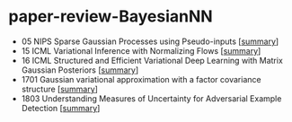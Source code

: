 # paper-review-BayesianNN

- 05 NIPS Sparse Gaussian Processes using Pseudo-inputs
[[summary](papers/05%20NIPS%20Sparse%20Gaussian%20Processes%20using%20Pseudo-inputs)]
- 15 ICML Variational Inference with Normalizing Flows
[[summary](papers/15%20ICML%20VI%20with%20NF)]
- 16 ICML Structured and Efficient Variational Deep Learning with Matrix Gaussian Posteriors 
[[summary](papers/16ICML%20Structured%20VI%20with%20Matrix%20Gaussian%20Posteriors)]
- 1701 Gaussian variational approximation with a factor covariance structure 
[[summary](papers/1701%20Gaussian%20Variational%20Approximation%20with%20a%20factor%20covariance%20structure)]
- 1803 Understanding Measures of Uncertainty for Adversarial Example Detection 
[[summary](papers/1803%20Understanding%20Measures%20of%20Uncertainty)]
